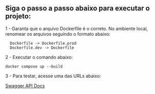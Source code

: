 ## Siga o passo a passo abaixo para executar o projeto:

1 - Garanta que o arquivo Dockerfile é o correto. No ambiente local, renomear os arquivos seguindo o formato abaixo:

```
  Dockerfile -> Dockerfile.prod
  Dockerfile.dev -> Dockerfile
```

2 - Executar o comando abaixo:

```docker compose up --build```

3 - Para testar, acesse uma das URLs abaixo:

[Swagger API Docs](http://localhost:3333/api-docs)

